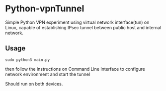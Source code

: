 # Python-vpnTunnel

Simple Python VPN experiment using virtual network interface(tun) on Linux, capable of establishing IPsec tunnel between public host and internal network.

## Usage

```
sudo python3 main.py
```

then follow the instructions on Command Line Interface to configure network environment and start the tunnel

Should run on both devices.

